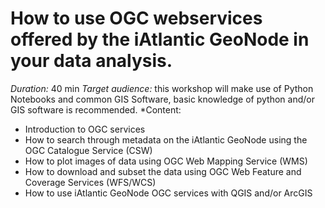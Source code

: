 # How to use OGC webservices offered by the iAtlantic GeoNode in your data analysis.
*Duration:* 40 min
*Target audience:* this workshop will make use of Python Notebooks and common GIS Software, basic knowledge of python and/or GIS software is recommended.
*Content:
* Introduction to OGC services
* How to search through metadata on the iAtlantic GeoNode using the OGC Catalogue Service (CSW)
* How to plot images of data using OGC Web Mapping Service (WMS)
* How to download and subset the data using OGC Web Feature and Coverage Services (WFS/WCS)
* How to use iAtlantic GeoNode OGC services with QGIS and/or ArcGIS


